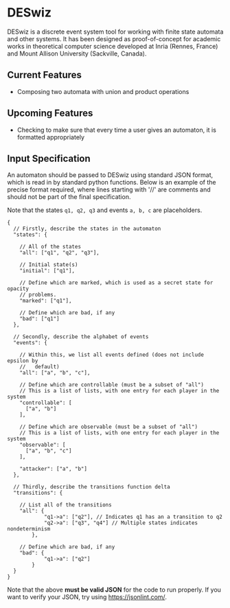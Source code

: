 # DESwiz

DESwiz is a discrete event system tool for working with finite state automata
and other systems. It has been designed as proof-of-concept for academic works
in theoretical computer science developed at Inria (Rennes, France) and Mount
Allison University (Sackville, Canada).

## Current Features

- Composing two automata with union and product operations

## Upcoming Features

- Checking to make sure that every time a user gives an automaton, it is
formatted appropriately

## Input Specification

An automaton should be passed to DESwiz using standard JSON format, which is
read in by standard python functions. Below is an example of the precise format
required, where lines starting with '//' are comments and should not be part of
the final specification.

Note that the states `q1, q2, q3` and events `a, b, c` are placeholders.

```
{
  // Firstly, describe the states in the automaton
  "states": {

    // All of the states
    "all": ["q1", "q2", "q3"],

    // Initial state(s)
    "initial": ["q1"],

    // Define which are marked, which is used as a secret state for opacity
    // problems.
    "marked": ["q1"],

    // Define which are bad, if any
    "bad": ["q1"]
  },

  // Secondly, describe the alphabet of events
  "events": {

    // Within this, we list all events defined (does not include epsilon by
    //   default)
    "all": ["a", "b", "c"],

    // Define which are controllable (must be a subset of "all")
    // This is a list of lists, with one entry for each player in the system
    "controllable": [
      ["a", "b"]
    ],

    // Define which are observable (must be a subset of "all")
    // This is a list of lists, with one entry for each player in the system
    "observable": [
      ["a", "b", "c"]
    ],

    "attacker": ["a", "b"]
  },

  // Thirdly, describe the transitions function delta
  "transitions": {

    // List all of the transitions
    "all": {
			"q1->a": ["q2"], // Indicates q1 has an a transition to q2
			"q2->a": ["q3", "q4"] // Multiple states indicates nondeterminism
		},

    // Define which are bad, if any
    "bad": {
			"q1->a": ["q2"]
		}
  }
}
```

Note that the above **must be valid JSON** for the code to run properly. If you
want to verify your JSON, try using https://jsonlint.com/.
